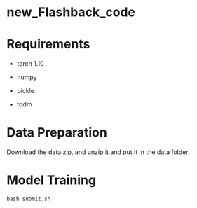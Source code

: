 # new_Flashback_code

# Requirements
* torch 1.10

* numpy

* pickle

* tqdm

# Data Preparation

Download the data.zip, and unzip it and put it in the data folder.

# Model Training
```
bash submit.sh
```


